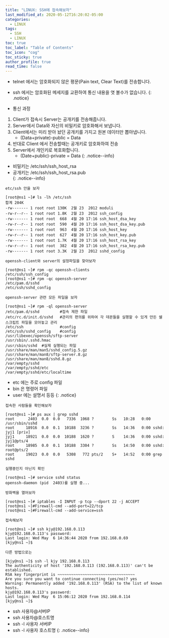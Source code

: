 ```yaml
---
title: "LINUX: SSH에 접속해보자"
last_modified_at: 2020-05-12T16:20:02-05:00
categories:
  - LINUX
tags:
  - SSH
  - LINUX
toc: true 
toc_label: "Table of Contents"
toc_icon: "cog"
toc_sticky: true 
author_profile: true 
read_time: false 
---
```


* telnet 에서는 암호화되지 않은 평문(Pain text, Clear Text)를 전송합니다.
* ssh 에서는 암호화된 메세지를 교환하여 통신 내용을 엿 볼수가 없습니다.
{: .notice}

* 통신 과정
1. Client가 접속시 Server는 공개키를 전송해줍니다.
2. Server에서 Data와 자신의 비밀키로 암호화해서 보냅니다.
3. Client에서는 미리 받아 놨던 공개키를 가지고 원본 데이터만 뽑아냅니다.
	* (Data+private)-public = Data
4. 반대로 Client 에서 전송할때는 공개키로 암호화하여 전송
5. Server에서 개인키로 복호화합니다.
	* (Date+public)-private = Data
{: .notice--info}

* 비밀키는 /etc/ssh/ssh_host_rsa  
* 공개키는 /etc/ssh/ssh_host_rsa.pub  
{: .notice--info}

`etc/ssh 안을 보자`
```console
[root@ns1 ~]# ls -lh /etc/ssh
합계 204K
-rw------- 1 root root 130K  2월 23  2012 moduli
-rw-r--r-- 1 root root 1.8K  2월 23  2012 ssh_config
-rw------- 1 root root  668  4월 20 17:16 ssh_host_dsa_key
-rw-r--r-- 1 root root  590  4월 20 17:16 ssh_host_dsa_key.pub
-rw------- 1 root root  963  4월 20 17:16 ssh_host_key
-rw-r--r-- 1 root root  627  4월 20 17:16 ssh_host_key.pub
-rw------- 1 root root 1.7K  4월 20 17:16 ssh_host_rsa_key
-rw-r--r-- 1 root root  382  4월 20 17:16 ssh_host_rsa_key.pub
-rw------- 1 root root 3.3K  2월 23  2012 sshd_config
```

`openssh-client와 server의 설정파일을 찾아보자`
```console
[root@ns1 ~]# rpm -qc openssh-clients
/etc/ssh/ssh_config
[root@ns1 ~]# rpm -qc openssh-server
/etc/pam.d/sshd
/etc/ssh/sshd_config
```

`openssh-server 관련 모든 파일을 보자`
```console
[root@ns1 ~]# rpm -ql openssh-server
/etc/pam.d/sshd			#접속 제한 파일
/etc/rc.d/init.d/sshd	#관리의 편의를 위하여 각 데몬들을 실행할 수 있게 만든 쉘스크립트 파일을 모아놓고 관리
/etc/ssh				#config
/etc/ssh/sshd_config	#config
/usr/libexec/openssh/sftp-server
/usr/sbin/.sshd.hmac
/usr/sbin/sshd	#실제 실행되는 파일
/usr/share/man/man5/sshd_config.5.gz
/usr/share/man/man8/sftp-server.8.gz
/usr/share/man/man8/sshd.8.gz
/var/empty/sshd
/var/empty/sshd/etc
/var/empty/sshd/etc/localtime

```
* etc 에는 주로 config 파일
* bin 은 명령어 파일
* user 에는 설명서 등등 
{: .notice}

`접속한 사람들을 확인해보자`
```console
[root@ns1 ~]# ps aux | grep sshd
root      2403  0.0  0.0   7336  1068 ?        Ss   10:28   0:00 /usr/sbin/sshd
root     18916  0.0  0.1  10188  3236 ?        Ss   14:36   0:00 sshd: jyj1 [priv]
jyj1     18921  0.0  0.0  10188  1620 ?        S    14:36   0:00 sshd: jyj1@pts/4
root     18985  0.0  0.1  10188  3304 ?        Ss   14:50   0:00 sshd: root@pts/2
root     19023  0.0  0.0   5308   772 pts/2    S+   14:52   0:00 grep sshd
```
`실행중인지 아닌지 확인`
```console
[root@ns1 ~]# service sshd status
openssh-daemon (pid  2403)를 실행 중...
```
`방화벽을 열어보자`
```console
[root@ns1 ~]# iptables -I INPUT -p tcp --dport 22 -j ACCEPT
[root@ns1 ~]#Firewall-cmd --add-port=22/tcp
[root@ns1 ~]#Firewall-cmd --add-service=ssh
```
`접속해보자`
```console
[root@ns1 ~]# ssh kjy@192.168.0.113
kjy@192.168.0.113's password:
Last login: Wed May  6 14:36:44 2020 from 192.168.0.69
[kjy@ns1 ~]$

```
`다른 방법으로는`
```console
[kjy@ns1 ~]$ ssh -l kjy 192.168.0.113
The authenticity of host '192.168.0.113 (192.168.0.113)' can't be established.
RSA key fingerprint is ~~~~~~~~~~~~~~~~~~~~~~~~~~~~~~~~~~
Are you sure you want to continue connecting (yes/no)? yes
Warning: Permanently added '192.168.0.113' (RSA) to the list of known hosts.
kjy@192.168.0.113's password:
Last login: Wed May  6 15:06:12 2020 from 192.168.0.114
[kjy@ns1 ~]$
```

* ssh 사용자@서버IP
* ssh 사용자@호스트명
* ssh -l 사용자 서버IP
* ssh -l 사용자 호스트명
{: .notice--info}

